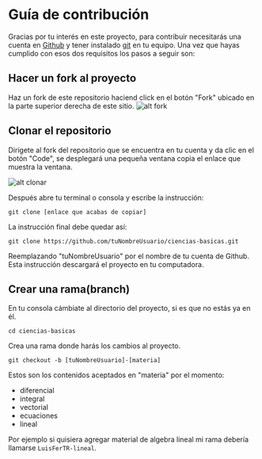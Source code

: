 # Guía de contribución
Gracias por tu interés en este proyecto, para contribuir necesitarás una cuenta en [Github](https://github.com/join?ref_cta=Sign+up&ref_loc=header+logged+out&ref_page=%2F&source=header-home)
y tener instalado [git](https://git-scm.com/) en tu equipo. Una vez que hayas cumplido con esos dos requisitos los pasos a seguir son:
## Hacer un fork al proyecto
Haz un fork de este repositorio haciend click en el botón "Fork" ubicado en la parte superior derecha de este sitio.
![alt fork](https://i.ibb.co/588jhjt/fork.png)
## Clonar el repositorio
Dirígete al fork del repositorio que se encuentra en tu cuenta y da clic en el botón "Code", se desplegará una pequeña ventana copia el enlace que muestra la ventana.

![alt clonar](https://i.ibb.co/7tr5qTW/clone.png)

Después abre tu terminal o consola y escribe la instrucción:
``` 
git clone [enlace que acabas de copiar]
```
La instrucción final debe quedar así:
``` 
git clone https://github.com/tuNombreUsuario/ciencias-basicas.git
```
Reemplazando "tuNombreUsuario" por el nombre de tu cuenta de Github.
Esta instrucción descargará el proyecto en tu computadora.
## Crear una rama(branch)
En tu consola cámbiate al directorio del proyecto, si es que no estás ya en él.
```
cd ciencias-basicas
```
Crea una rama donde harás los cambios al proyecto.
```
git checkout -b [tuNombreUsuario]-[materia]
```
Estos son los contenidos aceptados en "materia" por el momento:
- diferencial
- integral
- vectorial
- ecuaciones
- lineal

Por ejemplo si quisiera agregar material de algebra lineal mi rama debería llamarse `LuisFerTR-lineal`.

